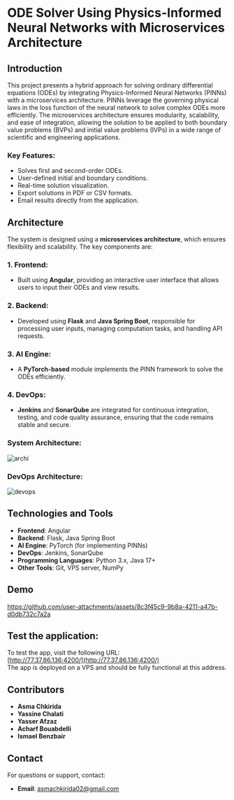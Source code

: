 # ODE Solver Using Physics-Informed Neural Networks with Microservices Architecture

## Introduction

This project presents a hybrid approach for solving ordinary differential equations (ODEs) by integrating Physics-Informed Neural Networks (PINNs) with a microservices architecture. PINNs leverage the governing physical laws in the loss function of the neural network to solve complex ODEs more efficiently. The microservices architecture ensures modularity, scalability, and ease of integration, allowing the solution to be applied to both boundary value problems (BVPs) and initial value problems (IVPs) in a wide range of scientific and engineering applications.

### Key Features:
- Solves first and second-order ODEs.
- User-defined initial and boundary conditions.
- Real-time solution visualization.
- Export solutions in PDF or CSV formats.
- Email results directly from the application.

## Architecture

The system is designed using a **microservices architecture**, which ensures flexibility and scalability. The key components are:

### 1. Frontend:
- Built using **Angular**, providing an interactive user interface that allows users to input their ODEs and view results.

### 2. Backend:
- Developed using **Flask** and **Java Spring Boot**, responsible for processing user inputs, managing computation tasks, and handling API requests.

### 3. AI Engine:
- A **PyTorch-based** module implements the PINN framework to solve the ODEs efficiently.

### 4. DevOps:
- **Jenkins** and **SonarQube** are integrated for continuous integration, testing, and code quality assurance, ensuring that the code remains stable and secure.

### System Architecture:


![archi](https://github.com/user-attachments/assets/a557f60d-338d-4e09-852b-81a411c0ee3e)

### DevOps Architecture:
![devops](https://github.com/user-attachments/assets/5afe1542-d293-46cf-832b-a6d0be7843d3)


## Technologies and Tools

- **Frontend**: Angular
- **Backend**: Flask, Java Spring Boot
- **AI Engine**: PyTorch (for implementing PINNs)
- **DevOps**: Jenkins, SonarQube
- **Programming Languages**: Python 3.x, Java 17+
- **Other Tools**: Git, VPS server, NumPy

## Demo


https://github.com/user-attachments/assets/8c3f45c9-9b8a-4211-a47b-d0db732c7a2a



## Test the application:

To test the app, visit the following URL:  
[http://77.37.86.136:4200/](http://77.37.86.136:4200/)  
The app is deployed on a VPS and should be fully functional at this address.




## Contributors
- **Asma Chkirida** 
- **Yassine Chalati** 
- **Yasser Afzaz** 
- **Acharf Bouabdelli** 
- **Ismael Benzbair** 



## Contact
For questions or support, contact:
- **Email**: [asmachkirida02@gmail.com](mailto:asmachkirida02@gmail.com)


